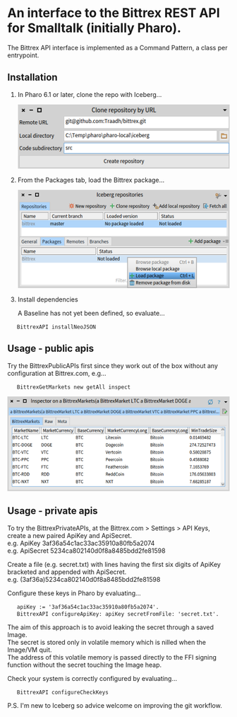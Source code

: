 # An interface to the Bittrex REST API for Smalltalk (initially Pharo).

The Bittrex API interface is implemented as a Command Pattern, a class per entrypoint.

## Installation

1. In Pharo 6.1 or later, clone the repo with Iceberg... <p>
![Iceberg clone repository dialog](https://github.com/Traadh/bittrex/blob/master/doc/iceberg-clone-repo-dialog.png?raw=true)

2. From the Packages tab, load the Bittrex package... <p>
![Iceberg load package](https://github.com/Traadh/bittrex/blob/master/doc/iceberg-load-package.png?raw=true)

3. Install dependencies <p>
A Baseline has not yet been defined, so evaluate... <p>
```smalltalk
   BittrexAPI installNeoJSON
```

## Usage - public apis
Try the BittrexPublicAPIs first since they work out of the box without any configuration at Bittrex.com, e.g...<p>
```smalltalk
   BittrexGetMarkets new getAll inspect
```
![a BittrexMarket](https://github.com/Traadh/bittrex/blob/master/doc/BittrexMarket-inspector.png?raw=true)

## Usage - private apis
To try the BittrexPrivateAPIs, at the Bittrex.com > Settings > API Keys,
create a new paired ApiKey and ApiSecret. <br>
  e.g. ApiKey 3af36a54c1ac33ac35910a80fb5a2074 <br>
  e.g. ApiSecret 5234ca802140d0f8a8485bdd2fe81598 <br>

Create a file (e.g. secret.txt) with lines having the first six digits of ApiKey bracketed and appended with ApiSecret. <br>
  e.g. (3af36a)5234ca802140d0f8a8485bdd2fe81598

Configure these keys in Pharo by evaluating...<p>
```smalltalk
   apiKey := '3af36a54c1ac33ac35910a80fb5a2074'. 
   BittrexAPI configureApiKey: apiKey secretFromFile: 'secret.txt'.
```
  
The aim of this approach is to avoid leaking the secret through a saved Image. <br>
The secret is stored only in volatile memory which is nilled when the Image/VM quit.<br>
The address of this volatile memory is passed directly to the FFI signing function
without the secret touching the Image heap.

Check your system is correctly configured by evaluating... <p>
```smalltalk
   BittrexAPI configureCheckKeys
```
  
  
P.S. I'm new to Iceberg so advice welcome on improving the git workflow.
